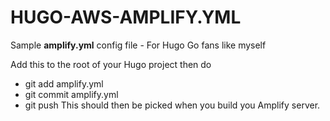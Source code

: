 # HUGO-AWS-AMPLIFY.YML
Sample **amplify.yml** config file - For Hugo Go fans like myself


Add this to the root of your Hugo project then do 
- git add amplify.yml 
- git commit amplify.yml
- git push
This should then be picked when you build you Amplify server.

